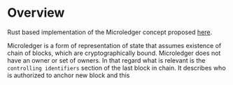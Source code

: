 # Overview

Rust based implementation of the Microledger concept proposed [here](https://github.com/the-human-colossus-foundation/microledger-spec/blob/main/microledger.md). 

Microledger is a form of representation of state that assumes existence of chain of blocks, which are cryptographically bound. Microledger does not have an owner or set of owners. In that regard what is relevant is the `controlling identifiers` section of the last block in chain. It describes who is authorized to anchor new block and this 

